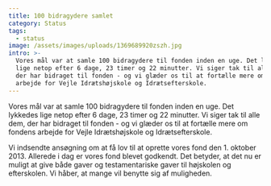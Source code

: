 ```yaml
---
title: 100 bidragydere samlet
category: Status
tags:
  - status
image: /assets/images/uploads/1369689920zszh.jpg
intro: >-
  Vores mål var at samle 100 bidragydere til fonden inden en uge. Det lykkedes
  lige netop efter 6 dage, 23 timer og 22 minutter. Vi siger tak til alle dem,
  der har bidraget til fonden - og vi glæder os til at fortælle mere om fondens
  arbejde for Vejle Idrætshøjskole og Idrætsefterskole.
---
```


Vores mål var at samle 100 bidragydere til fonden inden en uge. Det lykkedes lige netop efter 6 dage, 23 timer og 22 minutter. Vi siger tak til alle dem, der har bidraget til fonden - og vi glæder os til at fortælle mere om fondens arbejde for Vejle Idrætshøjskole og Idrætsefterskole.

Vi indsendte ansøgning om at få lov til at oprette vores fond den 1. oktober 2013. Allerede i dag er vores fond blevet godkendt. Det betyder, at det nu er muligt at give både gaver og testamentariske gaver til højskolen og efterskolen. Vi håber, at mange vil benytte sig af muligheden.
